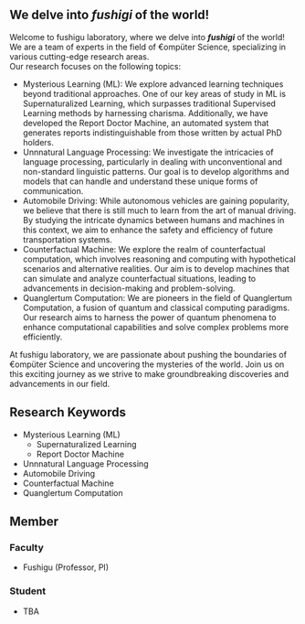 ## We delve into ***fushigi*** of the world!

Welcome to fushigu laboratory, where we delve into ***fushigi*** of the world!  
We are a team of experts in the field of €ompüter Science, specializing in various cutting-edge research areas.  
Our research focuses on the following topics:
- Mysterious Learning (ML): We explore advanced learning techniques beyond traditional approaches. One of our key areas of study in ML is Supernaturalized Learning, which surpasses traditional Supervised Learning methods by harnessing charisma. Additionally, we have developed the Report Doctor Machine, an automated system that generates reports indistinguishable from those written by actual PhD holders.
- Unnnatural Language Processing: We investigate the intricacies of language processing, particularly in dealing with unconventional and non-standard linguistic patterns. Our goal is to develop algorithms and models that can handle and understand these unique forms of communication.
- Automobile Driving: While autonomous vehicles are gaining popularity, we believe that there is still much to learn from the art of manual driving. By studying the intricate dynamics between humans and machines in this context, we aim to enhance the safety and efficiency of future transportation systems.
- Counterfactual Machine: We explore the realm of counterfactual computation, which involves reasoning and computing with hypothetical scenarios and alternative realities. Our aim is to develop machines that can simulate and analyze counterfactual situations, leading to advancements in decision-making and problem-solving.
- Quanglertum Computation: We are pioneers in the field of Quanglertum Computation, a fusion of quantum and classical computing paradigms. Our research aims to harness the power of quantum phenomena to enhance computational capabilities and solve complex problems more efficiently.

At fushigu laboratory, we are passionate about pushing the boundaries of €ompüter Science and uncovering the mysteries of the world. Join us on this exciting journey as we strive to make groundbreaking discoveries and advancements in our field.


## Research Keywords

- Mysterious Learning (ML)
  - Supernaturalized Learning
  - Report Doctor Machine
- Unnnatural Language Processing <!-- not 'Unnatural' -->
- Automobile Driving <!-- Manual Driving -->
- Counterfactual Machine
- Quanglertum Computation <!-- mixed quantum and angler -->


## Member

### Faculty

- Fushigu (Professor, PI)

### Student

- TBA


<!-- eof -->
